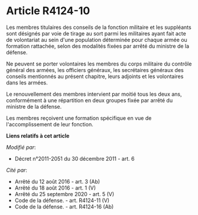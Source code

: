 # Article R4124-10

Les membres titulaires des conseils de la fonction militaire et les suppléants sont désignés par voie de tirage au sort parmi
les militaires ayant fait acte de volontariat au sein d'une population déterminée pour chaque armée ou formation rattachée,
selon des modalités fixées par arrêté du ministre de la défense.

Ne peuvent se porter volontaires les membres du corps militaire du contrôle général des armées, les officiers généraux, les
secrétaires généraux des conseils mentionnés au présent chapitre, leurs adjoints et les volontaires dans les armées.

Le renouvellement des membres intervient par moitié tous les deux ans, conformément à une répartition en deux groupes fixée
par arrêté du ministre de la défense.

Les membres reçoivent une formation spécifique en vue de l'accomplissement de leur fonction.

**Liens relatifs à cet article**

_Modifié par_:

  - Décret n°2011-2051 du 30 décembre 2011 - art. 6

_Cité par_:

  - Arrêté du 12 août 2016 - art. 3 (Ab)
  - Arrêté du 18 août 2016 - art. 1 (V)
  - Arrêté du 25 septembre 2020 - art. 5 (V)
  - Code de la défense. - art. R4124-11 (V)
  - Code de la défense. - art. R4124-16 (Ab)
